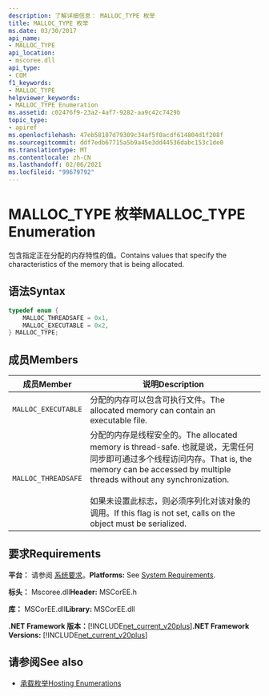 ```yaml
---
description: 了解详细信息： MALLOC_TYPE 枚举
title: MALLOC_TYPE 枚举
ms.date: 03/30/2017
api_name:
- MALLOC_TYPE
api_location:
- mscoree.dll
api_type:
- COM
f1_keywords:
- MALLOC_TYPE
helpviewer_keywords:
- MALLOC_TYPE Enumeration
ms.assetid: c02476f9-23a2-4af7-9282-aa9c42c7429b
topic_type:
- apiref
ms.openlocfilehash: 47eb58107d79309c34af5f0acdf614804d1f208f
ms.sourcegitcommit: ddf7edb67715a5b9a45e3dd44536dabc153c1de0
ms.translationtype: MT
ms.contentlocale: zh-CN
ms.lasthandoff: 02/06/2021
ms.locfileid: "99679792"
---
```

# <a name="malloc_type-enumeration"></a><span data-ttu-id="4764f-103">MALLOC_TYPE 枚举</span><span class="sxs-lookup"><span data-stu-id="4764f-103">MALLOC_TYPE Enumeration</span></span>

<span data-ttu-id="4764f-104">包含指定正在分配的内存特性的值。</span><span class="sxs-lookup"><span data-stu-id="4764f-104">Contains values that specify the characteristics of the memory that is being allocated.</span></span>  
  
## <a name="syntax"></a><span data-ttu-id="4764f-105">语法</span><span class="sxs-lookup"><span data-stu-id="4764f-105">Syntax</span></span>  
  
```cpp  
typedef enum {  
    MALLOC_THREADSAFE = 0x1,  
    MALLOC_EXECUTABLE = 0x2,  
} MALLOC_TYPE;  
```  
  
## <a name="members"></a><span data-ttu-id="4764f-106">成员</span><span class="sxs-lookup"><span data-stu-id="4764f-106">Members</span></span>  
  
|<span data-ttu-id="4764f-107">成员</span><span class="sxs-lookup"><span data-stu-id="4764f-107">Member</span></span>|<span data-ttu-id="4764f-108">说明</span><span class="sxs-lookup"><span data-stu-id="4764f-108">Description</span></span>|  
|------------|-----------------|  
|`MALLOC_EXECUTABLE`|<span data-ttu-id="4764f-109">分配的内存可以包含可执行文件。</span><span class="sxs-lookup"><span data-stu-id="4764f-109">The allocated memory can contain an executable file.</span></span>|  
|`MALLOC_THREADSAFE`|<span data-ttu-id="4764f-110">分配的内存是线程安全的。</span><span class="sxs-lookup"><span data-stu-id="4764f-110">The allocated memory is thread-safe.</span></span> <span data-ttu-id="4764f-111">也就是说，无需任何同步即可通过多个线程访问内存。</span><span class="sxs-lookup"><span data-stu-id="4764f-111">That is, the memory can be accessed by multiple threads without any synchronization.</span></span><br /><br /> <span data-ttu-id="4764f-112">如果未设置此标志，则必须序列化对该对象的调用。</span><span class="sxs-lookup"><span data-stu-id="4764f-112">If this flag is not set, calls on the object must be serialized.</span></span>|  
  
## <a name="requirements"></a><span data-ttu-id="4764f-113">要求</span><span class="sxs-lookup"><span data-stu-id="4764f-113">Requirements</span></span>  

 <span data-ttu-id="4764f-114">**平台：** 请参阅 [系统要求](../../get-started/system-requirements.md)。</span><span class="sxs-lookup"><span data-stu-id="4764f-114">**Platforms:** See [System Requirements](../../get-started/system-requirements.md).</span></span>  
  
 <span data-ttu-id="4764f-115">**标头：** Mscoree.dll</span><span class="sxs-lookup"><span data-stu-id="4764f-115">**Header:** MSCorEE.h</span></span>  
  
 <span data-ttu-id="4764f-116">**库：** MSCorEE.dll</span><span class="sxs-lookup"><span data-stu-id="4764f-116">**Library:** MSCorEE.dll</span></span>  
  
 <span data-ttu-id="4764f-117">**.NET Framework 版本：**[!INCLUDE[net_current_v20plus](../../../../includes/net-current-v20plus-md.md)]</span><span class="sxs-lookup"><span data-stu-id="4764f-117">**.NET Framework Versions:** [!INCLUDE[net_current_v20plus](../../../../includes/net-current-v20plus-md.md)]</span></span>  
  
## <a name="see-also"></a><span data-ttu-id="4764f-118">请参阅</span><span class="sxs-lookup"><span data-stu-id="4764f-118">See also</span></span>

- [<span data-ttu-id="4764f-119">承载枚举</span><span class="sxs-lookup"><span data-stu-id="4764f-119">Hosting Enumerations</span></span>](hosting-enumerations.md)
